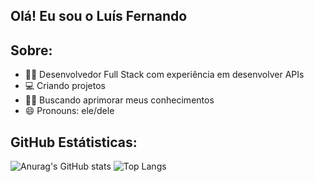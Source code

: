 ## Olá! Eu sou o Luís Fernando

## Sobre:
- 👨‍💻 Desenvolvedor Full Stack com experiência em desenvolver APIs
- 💻 Criando projetos
- 👨‍🎓 Buscando aprimorar meus conhecimentos
- 😄 Pronouns: ele/dele

## GitHub Estátisticas:
![Anurag's GitHub stats](https://github-readme-stats.vercel.app/api?username=luisfernandoduarte7&theme=highcontrast&show_icons=true)
![Top Langs](https://github-readme-stats.vercel.app/api/top-langs/?username=luisfernandoduarte7&langs_count=8)

